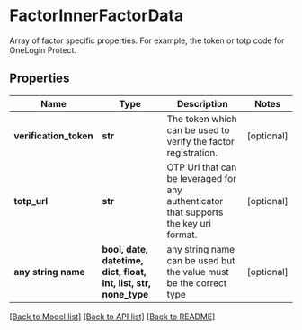 # FactorInnerFactorData

Array of factor specific properties. For example, the token or totp code for OneLogin Protect.

## Properties
Name | Type | Description | Notes
------------ | ------------- | ------------- | -------------
**verification_token** | **str** | The token which can be used to verify the factor registration. | [optional] 
**totp_url** | **str** | OTP Url that can be leveraged for any authenticator that supports the key uri format. | [optional] 
**any string name** | **bool, date, datetime, dict, float, int, list, str, none_type** | any string name can be used but the value must be the correct type | [optional]

[[Back to Model list]](../README.md#documentation-for-models) [[Back to API list]](../README.md#documentation-for-api-endpoints) [[Back to README]](../README.md)


